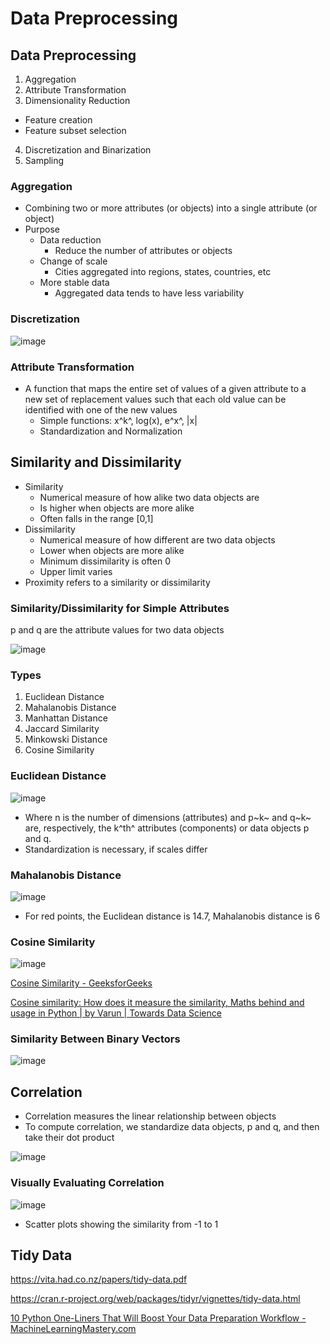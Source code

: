 # Data Preprocessing

## Data Preprocessing

1. Aggregation
2. Attribute Transformation
3. Dimensionality Reduction

- Feature creation
- Feature subset selection

4. Discretization and Binarization
5. Sampling

### Aggregation

- Combining two or more attributes (or objects) into a single attribute (or object)
- Purpose
    - Data reduction
        - Reduce the number of attributes or objects
    - Change of scale
        - Cities aggregated into regions, states, countries, etc
    - More stable data
        - Aggregated data tends to have less variability

### Discretization

![image](../../media/Data-Preprocessing-image1.jpg)

### Attribute Transformation

- A function that maps the entire set of values of a given attribute to a new set of replacement values such that each old value can be identified with one of the new values
    - Simple functions: x^k^, log(x), e^x^, |x|
    - Standardization and Normalization

## Similarity and Dissimilarity

- Similarity
    - Numerical measure of how alike two data objects are
    - Is higher when objects are more alike
    - Often falls in the range [0,1]
- Dissimilarity
    - Numerical measure of how different are two data objects
    - Lower when objects are more alike
    - Minimum dissimilarity is often 0
    - Upper limit varies
- Proximity refers to a similarity or dissimilarity

### Similarity/Dissimilarity for Simple Attributes

p and q are the attribute values for two data objects

![image](../../media/Data-Preprocessing-image2.jpg)

### Types

1. Euclidean Distance
2. Mahalanobis Distance
3. Manhattan Distance
4. Jaccard Similarity
5. Minkowski Distance
6. Cosine Similarity

### Euclidean Distance

![image](../../media/Data-Preprocessing-image3.jpg)

- Where n is the number of dimensions (attributes) and p~k~ and q~k~ are, respectively, the k^th^ attributes (components) or data objects p and q.
- Standardization is necessary, if scales differ

### Mahalanobis Distance

![image](../../media/Data-Preprocessing-image4.jpg)

- For red points, the Euclidean distance is 14.7, Mahalanobis distance is 6

### Cosine Similarity

![image](../../media/Data-Preprocessing-image5.jpg)

[Cosine Similarity - GeeksforGeeks](https://www.geeksforgeeks.org/cosine-similarity/)

[Cosine similarity: How does it measure the similarity, Maths behind and usage in Python | by Varun | Towards Data Science](https://towardsdatascience.com/cosine-similarity-how-does-it-measure-the-similarity-maths-behind-and-usage-in-python-50ad30aad7db)

### Similarity Between Binary Vectors

![image](../../media/Data-Preprocessing-image6.jpg)

## Correlation

- Correlation measures the linear relationship between objects
- To compute correlation, we standardize data objects, p and q, and then take their dot product

![image](../../media/Data-Preprocessing-image7.jpg)

### Visually Evaluating Correlation

![image](../../media/Data-Preprocessing-image8.jpg)

- Scatter plots showing the similarity from -1 to 1

## Tidy Data

https://vita.had.co.nz/papers/tidy-data.pdf

https://cran.r-project.org/web/packages/tidyr/vignettes/tidy-data.html

[10 Python One-Liners That Will Boost Your Data Preparation Workflow - MachineLearningMastery.com](https://machinelearningmastery.com/10-python-one-liners-that-will-boost-your-data-preparation-workflow/)
